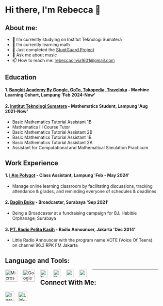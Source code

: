 # Hi there, I'm Rebecca  👋

## About me:

- 🔭 I’m currently studying on Institut Teknologi Sumatera
- 🌱 I’m currently learning math
- 📝 Just completed the [StuntGuard Project](https://github.com/StuntGuard)
- 💬 Ask me about music
- 📫 How to reach me: rebeccaolivia1601@gmail.com

## Education

#### 1. [Bangkit Academy By Google, GoTo, Tokopedia, Traveloka](https://grow.google/intl/id_id/bangkit/?tab=machine-learning) - Machine Learning Cohort, Lampung 'Feb 2024-Now'
     
#### 2. [Institut Teknologi Sumatera](https://www.itera.ac.id/) - Mathematics Student, Lampung 'Aug 2021-Now'
   - Basic Mathematics Tutorial Assistant 1B 
   - Mathematics III Course Tutor 
   - Basic Mathematics Tutorial Assistant 2B 
   - Basic Mathematics Tutorial Assistant 1B 
   - Basic Mathematics Tutorial Assistant 2A 
   - Assistant for Computational and Mathematical Simulation Practicum
     
## Work Experience

#### 1. [I Am Polygot](https://www.linkedin.com/company/i-am-polyglot/posts/?feedView=all) - Class Assistant, Lampung 'Feb - May 2024'
   - Manage online learning classroom by facilitating discussions, tracking attendance & grades, and reminding everyone of schedules & deadlines

#### 2. [Bagiin Buku](https://www.linkedin.com/company/bagiin-buku/?originalSubdomain=id) - Broadcaster, Surabaya 'Sep 2021'
   - Being a Broadcaster at a fundraising campaign for BJ. Habibie Orphanage, Surabaya

#### 3. [PT. Radio Pelita Kasih](https://www.radiopelitakasih.com/) -  Radio Announcer, Jakarta 'Dec 2014'
   - Little Radio Announcer with the program name VOTE (Voice Of Teens) on channel 96.3 RPK FM Jakarta


## Language and Tools:
[<img align="left" alt="Microsoft Office" width="40px" src="https://upload.wikimedia.org/wikipedia/commons/4/4f/Microsoft_Office_2013-2019_logo_and_wordmark.svg" style="padding-right:15px;" />](https://www.microsoft.com/id-id/microsoft-365/microsoft-office)

[<img align="left" alt="Google Workspace" width="40px" src="https://techcrunch.com/wp-content/uploads/2020/10/Google-Workspace-Icons.png" style="padding-right:15px;" />](https://workspace.google.com/)

[<img align="left" alt="R" width="25px" src="https://upload.wikimedia.org/wikipedia/commons/thumb/1/1b/R_logo.svg/1280px-R_logo.svg.png" style="padding-right:15px;" />](https://www.r-project.org/)

[<img align="left" alt="Colab" width="25px" src="https://upload.wikimedia.org/wikipedia/commons/d/d0/Google_Colaboratory_SVG_Logo.svg" style="padding-right:15px;" />](https://colab.research.google.com/)

[<img align="left" width="25px" src="https://encrypted-tbn0.gstatic.com/images?q=tbn:ANd9GcS6cdHb0zZc3N4mV1Xr90tgmp_EWnzeZU3_Rg&s" style="padding-right:15px;" />](http://www.flowgorithm.org/)

[<img align="left" width="25px" src="https://upload.wikimedia.org/wikipedia/commons/thumb/c/c3/Python-logo-notext.svg/1869px-Python-logo-notext.svg.png" style="padding-right:15px;" />
](https://www.python.org/)
     

-------


## Connect With Me:
[<img align="left" alt="Instagram" width="30px" src="https://play-lh.googleusercontent.com/VRMWkE5p3CkWhJs6nv-9ZsLAs1QOg5ob1_3qg-rckwYW7yp1fMrYZqnEFpk0IoVP4LM=w480-h960-rw" style="padding-right:10px;" />
](https://www.instagram.com/rebeccaaolivia)

[<img align="left" alt="LinkedIn" width="30px" src="https://play-lh.googleusercontent.com/kMofEFLjobZy_bCuaiDogzBcUT-dz3BBbOrIEjJ-hqOabjK8ieuevGe6wlTD15QzOqw=w480-h960-rw" style="padding-right:10px;" />
](https://www.linkedin.com/in/rebeccaolivia/)
